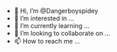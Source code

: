 - 👋 Hi, I’m @Dangerboyspidey
- 👀 I’m interested in ...
- 🌱 I’m currently learning ...
- 💞️ I’m looking to collaborate on ...
- 📫 How to reach me ...

<!---
Dangerboyspidey/Dangerboyspidey is a ✨ special ✨ repository because its `README.md` (this file) appears on your GitHub profile.
You can click the Preview link to take a look at your changes.
--->

